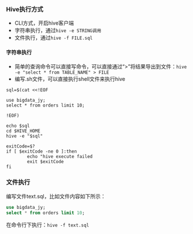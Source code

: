 ### Hive执行方式
- CLI方式，开启hive客户端
- 字符串执行，通过`hive -e STRING调用`
- 文件执行，通过`hive -f FILE.sql`



#### 字符串执行
- 简单的查询命令可以直接写命令，可以直接通过“>”将结果导出到文件：`hive -e "select * from TABLE_NAME" > FILE`
- 编写.sh文件，可以直接执行shell文件来执行hive
```shell
sql=$(cat <<!EOF

use bigdata_jy;
select * from orders limit 10;

!EOF)

echo $sql
cd $HIVE_HOME
hive -e "$sql"

exitCode=$?
if [ $exitCode -ne 0 ]:then
        echo "hive execute failed
        exit $exitCode
fi

```


### 文件执行
编写文件text.sql，比如文件内容如下所示：

```sql
use bigdata_jy;
select * from orders limit 10;
```
在命令行下执行：`hive -f text.sql`

